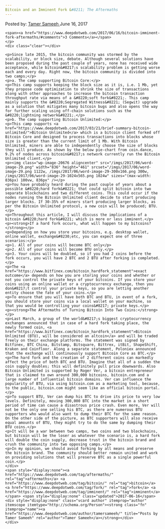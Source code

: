 ```yaml
---
Bitcoin and an Imminent Fork &#8211; The Aftermaths
---
```

<article class="post-listing post-20667 post type-post status-publish format-standard has-post-thumbnail hentry  tag-aftermaths tag-bitcoin tag-fork tag-imminent">
    <div class="post-inner">
        <span>Posted by: <a href="https://www.deepdotweb.com/author/tamersameeh/" title="">Tamer Sameeh </a></span>
    <span>June 16, 2017</span>
    
    <span><a href="https://www.deepdotweb.com/2017/06/16/bitcoin-imminent-fork-aftermaths/#comments">3 Comments</a></span>
    </p>
    <div class="clear"></div>
    
    <p>Since late 2015, the bitcoin community was stormed by the scalability, or block size, debate. Although several solutions have been proposed during the past couple of years, none has received wide acceptance, while bitcoin&#8217;s scalability problem is getting worse each and every day. Right now, the bitcoin community is divided into two camps;</p>
    <p>a. The camp supporting Bitcoin Core:</p>
    <p>This camp supports keeping the block size as it is, i.e. 1 Mb, yet they propose code optimization to shrink the size of transactions along with other approaches to increase the bitcoin transaction throughput rate via means of a &#8220;soft fork&#8221;. This camp mainly supports the &#8220;Segregated Witness&#8221; (Segwit) upgrade as a solution that mitigates many bitcoin bugs and also opens the way for further scaling using off-chain solutions such as the &#8220;lightning network&#8221;.</p>
    <p>b. The camp supporting Bitcoin Unlimited:</p>
    <p>This camp supports <a href="https://www.deepdotweb.com/2017/03/21/brief-summary-bitcoin-unlimited/">Bitcoin Unlimited</a> which is a bitcoin client forked off Bitcoin Core and designed to process transactions into blocks whose size is greater than the current limit of 1 Mb. With Bitcoin Unlimited, miners are able to independently choose the size of blocks they will produce. As shown by the below pie-chart from coin.dance, 9.2% of nodes across bitcoin&#8217;s network currently run the Bitcoin Unlimited client.</p>
    <p><img class="wp-image-20676 aligncenter" src="/imgs/2017/06/word-image-29.png" width="836" height="461" srcset="/imgs/2017/06/word-image-29.png 1122w, /imgs/2017/06/word-image-29-300x166.png 300w, /imgs/2017/06/word-image-29-1024x565.png 1024w" sizes="(max-width: 836px) 100vw, 836px" /></p>
    <p>You have probably heard during the past couple of years about a possible &#8220;hard fork&#8221; that could split bitcoin into two separate blockchains and two different coins. This could occur if the nodes running the Bitcoin Unlimited client decide to start producing larger blocks. If 30-35% of miners start producing larger blocks, as per the Bitcoin Unlimited protocol, a new coin will be produced; BTU.</p>
    <p>Throughout this article, I will discuss the implications of a bitcoin &#8220;hard fork&#8221; which is more or less imminent.</p>
    <p><strong>If a hard fork occurs, what will happen to my bitcoins?</strong></p>
    <p>Depending on how you store your bitcoins, e.g. desktop wallet, online wallet, exchange&#8230;etc, you can expect one of three scenarios:</p>
    <p>1. All of your coins will become BTC only</p>
    <p>2. All of your coins will become BTU only.</p>
    <p>3. Your coins will be doubled, so if you had 2 coins before the fork occurs, you will have 2 BTC and 2 BTU after forking is completed.</p>
    <p>The <a href="https://www.bitfinex.com/bitcoin_hardfork_statement">exact outcome</a> depends on how you are storing your coins and whether or not you control the private keys of your bitcoins. If you store your coins using an online wallet or a cryptocurrency exchange, then you don&#8217;t control your private keys, so you are letting another entity choose the fate of your coins.</p>
    <p>To ensure that you will have both BTC and BTU, in event of a fork, you should store your coins via a local wallet on your machine, so that you would be controlling your coins&#8217; private keys.</p>
    <p><strong>The Aftermaths of Turning Bitcoin Into Two Coins:</strong></p>
    <p>Last March, a group of the world&#8217;s biggest cryptocurrency exchanges announced that in case of a hard fork taking place, the newly formed coin, <a href="https://www.bitfinex.com/bitcoin_hardfork_statement">Bitcoin Unlimited (BTU), will be considered an altcoin</a> and will be traded freely on their exchange platforms. The statement was signed by Bitfinex, BTC China, Bitstamp, Bitsquare, Bittrex, itBit, ShapeShift, Kraken and Coinfloor. Along a separate statement, Poloniex announced that the exchange will continuously support Bitcoin Core as BTC.</p>
    <p>The hard fork and the creation of 2 different coins can markedly affect the price of both BTC and BTU. Imagine that all of a sudden the coin supply doubles; this will definitely pull price downwards. Also Bitcoin Unlimited is supported by Roger Ver, a bitcoin entrepreneur that is claimed to own around 300,000 bitcoins, bitcoin.com and a large number of influential bitcoin domains. Ver can influence the popularity of BTU, via using bitcoin.com as a marketing tool, because, to the public, bitcoin.com might seem like an official bitcoin portal.</p>
    <p>To support BTU, Ver can dump his BTC to drive its price to very low levels. Definitely, moving 300,000 BTC into the market in a short period of time can cause a disastrous price crash. Even more, Ver will not be the only one selling his BTC, as there are numerous BTU supporters who would also want to dump their BTC for the same reason. On the other side of the picture, as BTC supporters will also receive equal amounts of BTU, they might try to do the same by dumping their BTU coins.</p>
    <p>It will be a war between two camps, two coins and two blockchains, but bitcoin will be the loser as whatever the scenario is, a hard fork will double the coin supply, decrease trust in the bitcoin brand and crush the community into two opposing camps.</p>
    <p>In my opinion, we should avoid forking by all means and preserve the bitcoin brand. The community should better remain united and work on providing solutions that will preserve BTC as a single powerful coin.</p>
    </div>
    <span style="display:none"><a href="https://www.deepdotweb.com/tag/aftermaths/" rel="tag">aftermaths</a> <a href="https://www.deepdotweb.com/tag/bitcoin/" rel="tag">bitcoin</a> <a href="https://www.deepdotweb.com/tag/fork/" rel="tag">fork</a> <a href="https://www.deepdotweb.com/tag/imminent/" rel="tag">imminent</a></span> <span style="display:none" class="updated">2017-06-16</span>
    <div style="display:none" class="vcard author" itemprop="author" itemscope itemtype="http://schema.org/Person"><strong class="fn" itemprop="name"><a href="https://www.deepdotweb.com/author/tamersameeh/" title="Posts by Tamer Sameeh" rel="author">Tamer Sameeh</a></strong></div>
    </div>
</article>

